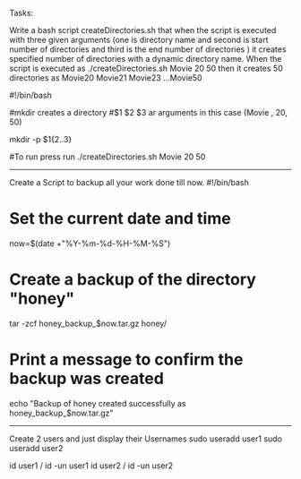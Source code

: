 Tasks:

Write a bash script createDirectories.sh that when the script is executed with three given arguments (one is directory name and second is start number of directories and third is the end number of directories ) it creates specified number of directories with a dynamic directory name.
When the script is executed as ./createDirectories.sh Movie 20 50 then it creates 50 directories as Movie20 Movie21 Movie23 ...Movie50

#!/bin/bash

#mkdir creates a directory
#$1 $2 $3 ar arguments in this case (Movie , 20, 50)

mkdir -p $1{$2..$3}

#To run press run ./createDirectories.sh Movie 20 50


----------------------------------------------------------------------------------------------
Create a Script to backup all your work done till now.
#!/bin/bash

# Set the current date and time
now=$(date +"%Y-%m-%d-%H-%M-%S")

# Create a backup of the directory "honey"
tar -zcf honey_backup_$now.tar.gz honey/

# Print a message to confirm the backup was created
echo "Backup of honey created successfully as honey_backup_$now.tar.gz"

-------------------------------------------------------------------------------------------------

Create 2 users and just display their Usernames
sudo useradd user1
sudo useradd user2

id user1 / id -un user1
id user2 / id -un user2

